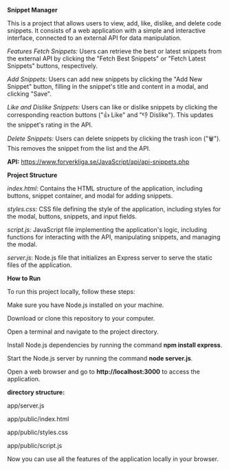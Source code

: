 **Snippet Manager**

This is a project that allows users to view, add, like, dislike, and delete code snippets. It consists of a web application with a simple and interactive interface, connected to an external API for data manipulation.

*Features*
*Fetch Snippets:* Users can retrieve the best or latest snippets from the external API by clicking the "Fetch Best Snippets" or "Fetch Latest Snippets" buttons, respectively.

*Add Snippets:* Users can add new snippets by clicking the "Add New Snippet" button, filling in the snippet's title and content in a modal, and clicking "Save".

*Like and Dislike Snippets:* Users can like or dislike snippets by clicking the corresponding reaction buttons ("👍 Like" and "👎 Dislike"). This updates the snippet's rating in the API.

*Delete Snippets:* Users can delete snippets by clicking the trash icon ("🗑️"). This removes the snippet from the list and the API.

**API:** https://www.forverkliga.se/JavaScript/api/api-snippets.php

**Project Structure**

_index.html:_ Contains the HTML structure of the application, including buttons, snippet container, and modal for adding snippets.

_styles.css:_ CSS file defining the style of the application, including styles for the modal, buttons, snippets, and input fields.

_script.js:_ JavaScript file implementing the application's logic, including functions for interacting with the API, manipulating snippets, and managing the modal.

_server.js_: Node.js file that initializes an Express server to serve the static files of the application.

**How to Run**

To run this project locally, follow these steps:

Make sure you have Node.js installed on your machine.

Download or clone this repository to your computer.

Open a terminal and navigate to the project directory.

Install Node.js dependencies by running the command **npm install express**.

Start the Node.js server by running the command **node server.js**.

Open a web browser and go to **http://localhost:3000** to access the application.

**directory structure:**

app/server.js

app/public/index.html

app/public/styles.css

app/public/script.js



Now you can use all the features of the application locally in your browser.
